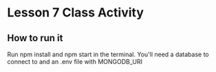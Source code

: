 # Lesson 7 Class Activity

## How to run it

Run npm install and npm start in the terminal. You'll need a database to connect to and an .env file with MONGODB_URI


